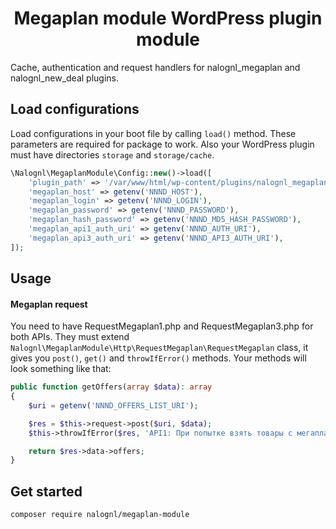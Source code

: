 <h1 align="center">Megaplan module WordPress plugin module</h1>

Cache, authentication and request handlers for nalognl_megaplan and nalognl_new_deal plugins.

## Load configurations

Load configurations in your boot file by calling `load()` method. These parameters are required for package to work.
Also your WordPress plugin must have directories `storage` and `storage/cache`.

```php
\Nalognl\MegaplanModule\Config::new()->load([
    'plugin_path' => '/var/www/html/wp-content/plugins/nalognl_megaplan',
    'megaplan_host' => getenv('NNND_HOST'),
    'megaplan_login' => getenv('NNND_LOGIN'),
    'megaplan_password' => getenv('NNND_PASSWORD'),
    'megaplan_hash_password' => getenv('NNND_MD5_HASH_PASSWORD'),
    'megaplan_api1_auth_uri' => getenv('NNND_AUTH_URI'),
    'megaplan_api3_auth_uri' => getenv('NNND_API3_AUTH_URI'),
]);
```

## Usage

#### Megaplan request

You need to have RequestMegaplan1.php and RequestMegaplan3.php for both APIs. They must extend `Nalognl\MegaplanModule\Http\RequestMegaplan\RequestMegaplan` class, it gives you `post()`, `get()` and `throwIfError()` methods. Your methods will look something like that:

```php
public function getOffers(array $data): array
{
    $uri = getenv('NNND_OFFERS_LIST_URI');

    $res = $this->request->post($uri, $data);
    $this->throwIfError($res, 'API1: При попытке взять товары с мегаплана');

    return $res->data->offers;
}
```

## Get started

```bash
composer require nalognl/megaplan-module
```